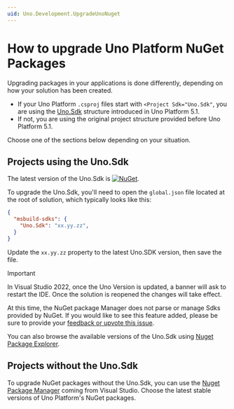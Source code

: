 ```yaml
---
uid: Uno.Development.UpgradeUnoNuget
---
```

# How to upgrade Uno Platform NuGet Packages

Upgrading packages in your applications is done differently, depending on how your solution has been created.

- If your Uno Platform `.csproj` files start with `<Project Sdk="Uno.Sdk"`, you are using the [Uno.Sdk](xref:Uno.Features.Uno.Sdk) structure introduced in Uno Platform 5.1.
- If not, you are using the original project structure provided before Uno Platform 5.1.

Choose one of the sections below depending on your situation.

## Projects using the Uno.Sdk

The latest version of the Uno.Sdk is [![NuGet](https://img.shields.io/nuget/v/uno.sdk.svg)](https://www.nuget.org/packages/uno.sdk/).

To upgrade the Uno.Sdk, you'll need to open the `global.json` file located at the root of solution, which typically looks like this:

```json
{
  "msbuild-sdks": {
    "Uno.Sdk": "xx.yy.zz",
  }
}
```

Update the `xx.yy.zz` property to the latest Uno.SDK version, then save the file.

> [!IMPORTANT]
> In Visual Studio 2022, once the Uno Version is updated, a banner will ask to restart the IDE. Once the solution is reopened the changes will take effect.
>
> At this time, the NuGet package Manager does not parse or manage Sdks provided by NuGet. If you would like to see this feature added, please be sure to provide your [feedback or upvote this issue](https://github.com/NuGet/Home/issues/13127).

You can also browse the available versions of the Uno.Sdk using [Nuget Package Explorer](https://nuget.info).

## Projects without the Uno.Sdk

To upgrade NuGet packages without the Uno.Sdk, you can use the [Nuget Package Manager](https://learn.microsoft.com/en-us/nuget/consume-packages/install-use-packages-visual-studio) coming from Visual Studio. Choose the latest stable versions of Uno Platform's NuGet packages.

